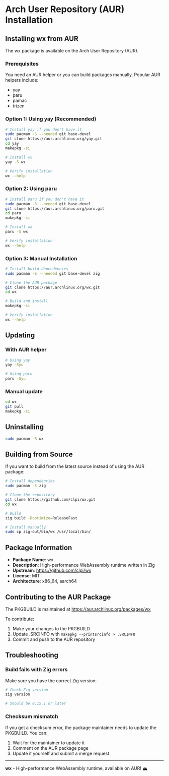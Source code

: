 # Arch User Repository (AUR) Installation

## Installing wx from AUR

The wx package is available on the Arch User Repository (AUR).

### Prerequisites

You need an AUR helper or you can build packages manually. Popular AUR helpers include:
- yay
- paru
- pamac
- trizen

### Option 1: Using yay (Recommended)

```bash
# Install yay if you don't have it
sudo pacman -S --needed git base-devel
git clone https://aur.archlinux.org/yay.git
cd yay
makepkg -si

# Install wx
yay -S wx

# Verify installation
wx --help
```

### Option 2: Using paru

```bash
# Install paru if you don't have it
sudo pacman -S --needed git base-devel
git clone https://aur.archlinux.org/paru.git
cd paru
makepkg -si

# Install wx
paru -S wx

# Verify installation
wx --help
```

### Option 3: Manual Installation

```bash
# Install build dependencies
sudo pacman -S --needed git base-devel zig

# Clone the AUR package
git clone https://aur.archlinux.org/wx.git
cd wx

# Build and install
makepkg -si

# Verify installation
wx --help
```

## Updating

### With AUR helper

```bash
# Using yay
yay -Syu

# Using paru
paru -Syu
```

### Manual update

```bash
cd wx
git pull
makepkg -si
```

## Uninstalling

```bash
sudo pacman -R wx
```

## Building from Source

If you want to build from the latest source instead of using the AUR package:

```bash
# Install dependencies
sudo pacman -S zig

# Clone the repository
git clone https://github.com/clpi/wx.git
cd wx

# Build
zig build -Doptimize=ReleaseFast

# Install manually
sudo cp zig-out/bin/wx /usr/local/bin/
```

## Package Information

- **Package Name**: wx
- **Description**: High-performance WebAssembly runtime written in Zig
- **Upstream**: https://github.com/clpi/wx
- **License**: MIT
- **Architecture**: x86_64, aarch64

## Contributing to the AUR Package

The PKGBUILD is maintained at https://aur.archlinux.org/packages/wx

To contribute:
1. Make your changes to the PKGBUILD
2. Update .SRCINFO with `makepkg --printsrcinfo > .SRCINFO`
3. Commit and push to the AUR repository

## Troubleshooting

### Build fails with Zig errors

Make sure you have the correct Zig version:

```bash
# Check Zig version
zig version

# Should be 0.15.1 or later
```

### Checksum mismatch

If you get a checksum error, the package maintainer needs to update the PKGBUILD. You can:
1. Wait for the maintainer to update it
2. Comment on the AUR package page
3. Update it yourself and submit a merge request

---

**wx** - High-performance WebAssembly runtime, available on AUR! 🏔️

